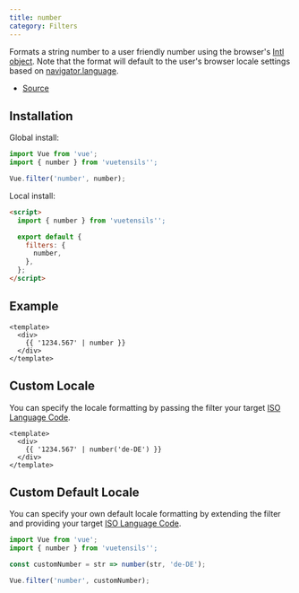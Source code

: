```yaml
---
title: number
category: Filters
---
```


Formats a string number to a user friendly number using the browser's [Intl object](https://developer.mozilla.org/en-US/docs/Web/JavaScript/Reference/Global_Objects/Intl). Note that the format will default to the user's browser locale settings based on [navigator.language](https://developer.mozilla.org/en-US/docs/Web/API/NavigatorLanguage/language).

- [Source](https://github.com/AustinGil/vuetensils/blob/master/src/filters/index.js)

## Installation

Global install:

```js
import Vue from 'vue';
import { number } from 'vuetensils'';

Vue.filter('number', number);
```

Local install:

```html
<script>
  import { number } from 'vuetensils'';

  export default {
    filters: {
      number,
    },
  };
</script>
```

## Example

```vue live
<template>
  <div>
    {{ '1234.567' | number }}
  </div>
</template>
```

## Custom Locale

You can specify the locale formatting by passing the filter your target [ISO Language Code](http://www.lingoes.net/en/translator/langcode.htm).

```vue live
<template>
  <div>
    {{ '1234.567' | number('de-DE') }}
  </div>
</template>
```

## Custom Default Locale

You can specify your own default locale formatting by extending the filter and providing your target [ISO Language Code](http://www.lingoes.net/en/translator/langcode.htm).

```js
import Vue from 'vue';
import { number } from 'vuetensils'';

const customNumber = str => number(str, 'de-DE');

Vue.filter('number', customNumber);
```
